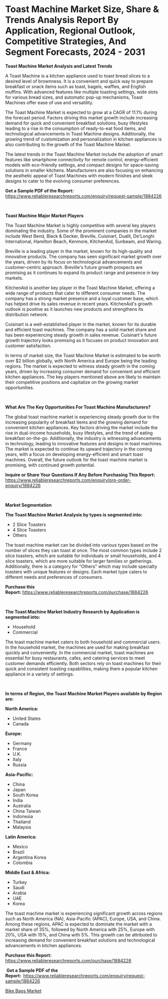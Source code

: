 <p><h1>Toast Machine Market Size, Share & Trends Analysis Report By Application, Regional Outlook, Competitive Strategies, And Segment Forecasts, 2024 - 2031</h1></p><p><strong>Toast Machine Market Analysis and Latest Trends</strong></p>
<p><p>A Toast Machine is a kitchen appliance used to toast bread slices to a desired level of brownness. It is a convenient and quick way to prepare breakfast or snack items such as toast, bagels, waffles, and English muffins. With advanced features like multiple toasting settings, wide slots for various bread sizes, and automatic pop-up mechanisms, Toast Machines offer ease of use and versatility.</p><p>The Toast Machine Market is expected to grow at a CAGR of 11.1% during the forecast period. Factors driving this market growth include increasing demand for quick and convenient breakfast solutions, busy lifestyles leading to a rise in the consumption of ready-to-eat food items, and technological advancements in Toast Machine designs. Additionally, the growing trend of customization and personalization in kitchen appliances is also contributing to the growth of the Toast Machine Market.</p><p>The latest trends in the Toast Machine Market include the adoption of smart features like smartphone connectivity for remote control, energy-efficient models with eco-friendly settings, and compact designs for space-saving solutions in smaller kitchens. Manufacturers are also focusing on enhancing the aesthetic appeal of Toast Machines with modern finishes and sleek designs to cater to the evolving consumer preferences.</p></p>
<p><strong>Get a Sample PDF of the Report:&nbsp;</strong> <a href="https://www.reliableresearchreports.com/enquiry/request-sample/1884226">https://www.reliableresearchreports.com/enquiry/request-sample/1884226</a></p>
<p>&nbsp;</p>
<p><strong>Toast Machine Major Market Players</strong></p>
<p><p>The Toast Machine Market is highly competitive with several key players dominating the industry. Some of the prominent companies in the market include West Bend, Black & Decker, Breville, Cuisinart, Dualit, De'Longhi International, Hamilton Beach, Kenmore, KitchenAid, Sunbeam, and Waring.</p><p>Breville is a leading player in the market, known for its high-quality and innovative products. The company has seen significant market growth over the years, driven by its focus on technological advancements and customer-centric approach. Breville's future growth prospects are promising as it continues to expand its product range and presence in key markets.</p><p>KitchenAid is another key player in the Toast Machine Market, offering a wide range of products that cater to different consumer needs. The company has a strong market presence and a loyal customer base, which has helped drive its sales revenue in recent years. KitchenAid's growth outlook is positive as it launches new products and strengthens its distribution network.</p><p>Cuisinart is a well-established player in the market, known for its durable and efficient toast machines. The company has a solid market share and has been experiencing steady growth in sales revenue. Cuisinart's future growth trajectory looks promising as it focuses on product innovation and customer satisfaction.</p><p>In terms of market size, the Toast Machine Market is estimated to be worth over $2 billion globally, with North America and Europe being the leading regions. The market is expected to witness steady growth in the coming years, driven by increasing consumer demand for convenient and efficient kitchen appliances. The key players mentioned above are likely to maintain their competitive positions and capitalize on the growing market opportunities.</p></p>
<p>&nbsp;</p>
<p><strong>What Are The Key Opportunities For Toast Machine Manufacturers?</strong></p>
<p><p>The global toast machine market is experiencing steady growth due to the increasing popularity of breakfast items and the growing demand for convenient kitchen appliances. Key factors driving the market include the rise in dual-income households, busy lifestyles, and the trend of eating breakfast on-the-go. Additionally, the industry is witnessing advancements in technology, leading to innovative features and designs in toast machines. The market is expected to continue its upward trajectory in the coming years, with a focus on developing energy-efficient and smart toast machines. Overall, the future outlook for the toast machine market is promising, with continued growth potential.</p></p>
<p><strong>Inquire or Share Your Questions If Any Before Purchasing This Report:</strong> <a href="https://www.reliableresearchreports.com/enquiry/pre-order-enquiry/1884226">https://www.reliableresearchreports.com/enquiry/pre-order-enquiry/1884226</a></p>
<p>&nbsp;</p>
<p><strong>Market Segmentation</strong></p>
<p><strong>The Toast Machine Market Analysis by types is segmented into:</strong></p>
<p><ul><li>2 Slice Toasters</li><li>4 Slice Toasters</li><li>Others</li></ul></p>
<p><p>The toast machine market can be divided into various types based on the number of slices they can toast at once. The most common types include 2 slice toasters, which are suitable for individuals or small households, and 4 slice toasters, which are more suitable for larger families or gatherings. Additionally, there is a category for "Others" which may include specialty toasters with unique features or designs. Each market type caters to different needs and preferences of consumers.</p></p>
<p><strong>Purchase this Report:&nbsp;</strong><a href="https://www.reliableresearchreports.com/purchase/1884226">https://www.reliableresearchreports.com/purchase/1884226</a></p>
<p>&nbsp;</p>
<p><strong>The Toast Machine Market Industry Research by Application is segmented into:</strong></p>
<p><ul><li>Household</li><li>Commercial</li></ul></p>
<p><p>The toast machine market caters to both household and commercial users. In the household market, the machines are used for making breakfast quickly and conveniently. In the commercial market, toast machines are essential for busy restaurants, cafes, and catering services to meet customer demands efficiently. Both sectors rely on toast machines for their quick and consistent toasting capabilities, making them a popular kitchen appliance in a variety of settings.</p></p>
<p>&nbsp;</p>
<p><strong>In terms of Region, the Toast Machine Market Players available by Region are:</strong></p>
<p>
    <p> <strong> North America: </strong>
        <ul>
            <li>United States</li>
            <li>Canada</li>
        </ul>
        </p> 
    <p> <strong> Europe: </strong>
        <ul>
            <li>Germany</li>
            <li>France</li>
            <li>U.K.</li>
            <li>Italy</li>
            <li>Russia</li>
        </ul>
        </p> 
    <p> <strong> Asia-Pacific: </strong>
        <ul>
            <li>China</li>
            <li>Japan</li>
            <li>South Korea</li>
            <li>India</li>
            <li>Australia</li>
            <li>China Taiwan</li>
            <li>Indonesia</li>
            <li>Thailand</li>
            <li>Malaysia</li>
        </ul>
        </p> 
    <p> <strong> Latin America: </strong>
        <ul>
            <li>Mexico</li>
            <li>Brazil</li>
            <li>Argentina Korea</li>
            <li>Colombia</li>
        </ul>
        </p> 
    <p> <strong> Middle East & Africa: </strong>
        <ul>
            <li>Turkey</li>
            <li>Saudi</li>
            <li>Arabia</li>
            <li>UAE</li>
            <li>Korea</li>
        </ul>
    </p>
    </p>
<p><p>The toast machine market is experiencing significant growth across regions such as North America (NA), Asia-Pacific (APAC), Europe, USA, and China. Among these regions, APAC is expected to dominate the market with a market share of 35%, followed by North America with 25%, Europe with 20%, USA with 15%, and China with 5%. This growth can be attributed to increasing demand for convenient breakfast solutions and technological advancements in kitchen appliances.</p></p>
<p><strong>Purchase this Report: </strong><a href="https://www.reliableresearchreports.com/purchase/1884226">https://www.reliableresearchreports.com/purchase/1884226</a></p>
<p>&nbsp;<strong>Get a Sample PDF of the Report:&nbsp;&nbsp;</strong><a href="https://www.reliableresearchreports.com/enquiry/request-sample/1884226">https://www.reliableresearchreports.com/enquiry/request-sample/1884226</a></p>
<p><strong></strong></p>
<p><p><a href="https://acidic-farm-354.notion.site/Bike-Bags-Market-Size-Focuses-on-Market-Dynamics-In-Depth-Analysis-and-Future-Projections-of-its-Ma-a7945f99d25f4c37ace87489c106b519">Bike Bags Market</a></p></p>